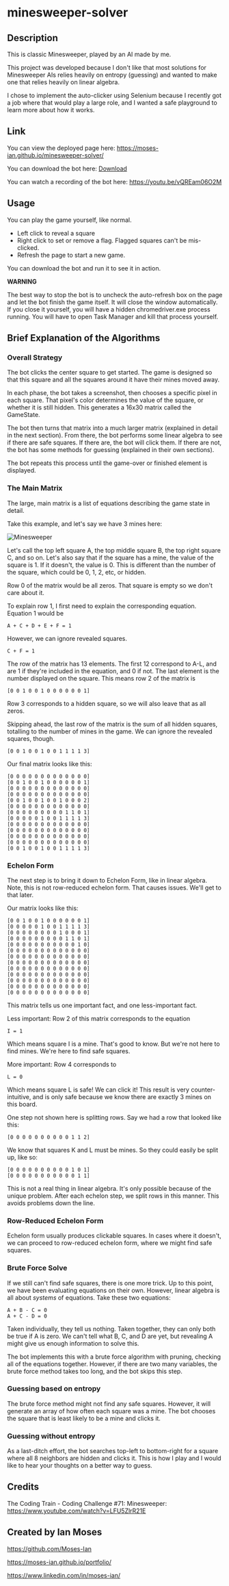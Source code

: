 # minesweeper-solver

## Description

This is classic Minesweeper, played by an AI made by me.

This project was developed because I don't like that most solutions for Minesweeper AIs relies heavily on entropy (guessing) and wanted to make one that relies heavily on linear algebra.

I chose to implement the auto-clicker using Selenium because I recently got a job where that would play a large role, and I wanted a safe playground to learn more about how it works.

## Link

You can view the deployed page here:
https://moses-ian.github.io/minesweeper-solver/

You can download the bot here:
[Download](https://ians-cool-s3-bucket.s3.us-west-1.amazonaws.com/Minesweeper-Solver-Download-Package.zip)

You can watch a recording of the bot here:
https://youtu.be/vQREam06O2M

## Usage

You can play the game yourself, like normal.
- Left click to reveal a square
- Right click to set or remove a flag. Flagged squares can't be mis-clicked.
- Refresh the page to start a new game.

You can download the bot and run it to see it in action.

**WARNING**

The best way to stop the bot is to uncheck the auto-refresh box on the page and let the bot finish the game itself. It will close the window automatically. If you close it yourself, you will have a hidden chromedriver.exe process running. You will have to open Task Manager and kill that process yourself.

## Brief Explanation of the Algorithms

### Overall Strategy

The bot clicks the center square to get started. The game is designed so that this square and all the squares around it have their mines moved away.

In each phase, the bot takes a screenshot, then chooses a specific pixel in each square. That pixel's color determines the value of the square, or whether it is still hidden. This generates a 16x30 matrix called the GameState.

The bot then turns that matrix into a much larger matrix (explained in detail in the next section). From there, the bot performs some linear algebra to see if there are safe squares. If there are, the bot will click them. If there are not, the bot has some methods for guessing (explained in their own sections).

The bot repeats this process until the game-over or finished element is displayed.

### The Main Matrix

The large, main matrix is a list of equations describing the game state in detail. 

Take this example, and let's say we have 3 mines here:

![Minesweeper](./images/image1.png)

Let's call the top left square A, the top middle square B, the top right square C, and so on. Let's also say that if the square has a mine, the value of the square is 1. If it doesn't, the value is 0. This is different than the number of the square, which could be 0, 1, 2, etc, or hidden.

Row 0 of the matrix would be all zeros. That square is empty so we don't care about it.

To explain row 1, I first need to explain the corresponding equation. Equation 1 would be

`A + C + D + E + F = 1`

However, we can ignore revealed squares.

`C + F = 1`

The row of the matrix has 13 elements. The first 12 correspond to A-L, and are 1 if they're included in the equation, and 0 if not. The last element is the number displayed on the square. This means row 2 of the matrix is

`[0 0 1 0 0 1 0 0 0 0 0 0 1]`

Row 3 corresponds to a hidden square, so we will also leave that as all zeros.

Skipping ahead, the last row of the matrix is the sum of all hidden squares, totalling to the number of mines in the game. We can ignore the revealed squares, though.

`[0 0 1 0 0 1 0 0 1 1 1 1 3]`

Our final matrix looks like this:

	[0 0 0 0 0 0 0 0 0 0 0 0 0]
	[0 0 1 0 0 1 0 0 0 0 0 0 1]
	[0 0 0 0 0 0 0 0 0 0 0 0 0]
	[0 0 0 0 0 0 0 0 0 0 0 0 0]
	[0 0 1 0 0 1 0 0 1 0 0 0 2]
	[0 0 0 0 0 0 0 0 0 0 0 0 0]
	[0 0 0 0 0 0 0 0 0 1 1 0 1]
	[0 0 0 0 0 1 0 0 1 1 1 1 3]
	[0 0 0 0 0 0 0 0 0 0 0 0 0]
	[0 0 0 0 0 0 0 0 0 0 0 0 0]
	[0 0 0 0 0 0 0 0 0 0 0 0 0]
	[0 0 0 0 0 0 0 0 0 0 0 0 0]
	[0 0 1 0 0 1 0 0 1 1 1 1 3]

### Echelon Form

The next step is to bring it down to Echelon Form, like in linear algebra. Note, this is not row-reduced echelon form. That causes issues. We'll get to that later.

Our matrix looks like this:

	[0 0 1 0 0 1 0 0 0 0 0 0 1]
	[0 0 0 0 0 1 0 0 1 1 1 1 3]
	[0 0 0 0 0 0 0 0 1 0 0 0 1]
	[0 0 0 0 0 0 0 0 0 1 1 0 1]
	[0 0 0 0 0 0 0 0 0 0 0 1 0]
	[0 0 0 0 0 0 0 0 0 0 0 0 0]
	[0 0 0 0 0 0 0 0 0 0 0 0 0]
	[0 0 0 0 0 0 0 0 0 0 0 0 0]
	[0 0 0 0 0 0 0 0 0 0 0 0 0]
	[0 0 0 0 0 0 0 0 0 0 0 0 0]
	[0 0 0 0 0 0 0 0 0 0 0 0 0]
	[0 0 0 0 0 0 0 0 0 0 0 0 0]
	[0 0 0 0 0 0 0 0 0 0 0 0 0]

This matrix tells us one important fact, and one less-important fact.

Less important: Row 2 of this matrix corresponds to the equation

`I = 1`

Which means square I is a mine. That's good to know. But we're not here to find mines. We're here to find safe squares.

More important: Row 4 corresponds to

`L = 0`

Which means square L is safe! We can click it! This result is very counter-intuitive, and is only safe because we know there are exactly 3 mines on this board.

One step not shown here is splitting rows. Say we had a row that looked like this:

`[0 0 0 0 0 0 0 0 0 0 1 1 2]`

We know that squares K and L must be mines. So they could easily be split up, like so:

	[0 0 0 0 0 0 0 0 0 0 1 0 1]
	[0 0 0 0 0 0 0 0 0 0 0 1 1]

This is not a real thing in linear algebra. It's only possible because of the unique problem. After each echelon step, we split rows in this manner. This avoids problems down the line.

### Row-Reduced Echelon Form

Echelon form usually produces clickable squares. In cases where it doesn't, we can proceed to row-reduced echelon form, where we might find safe squares.

### Brute Force Solve

If we still can't find safe squares, there is one more trick. Up to this point, we have been evaluating equations on their own. However, linear algebra is all about <em>systems</em> of equations. Take these two equations:

	A + B - C = 0
	A + C - D = 0

Taken individually, they tell us nothing. Taken together, they can only both be true if A is zero. We can't tell what B, C, and D are yet, but revealing A might give us enough information to solve this.

The bot implements this with a brute force algorithm with pruning, checking all of the equations together. However, if there are two many variables, the brute force method takes too long, and the bot skips this step.

### Guessing based on entropy

The brute force method might not find any safe squares. However, it will generate an array of how often each square was a mine. The bot chooses the square that is least likely to be a mine and clicks it.

### Guessing without entropy

As a last-ditch effort, the bot searches top-left to bottom-right for a square where all 8 neighbors are hidden and clicks it. This is how I play and I would like to hear your thoughts on a better way to guess.

## Credits

The Coding Train - Coding Challenge #71: Minesweeper:
https://www.youtube.com/watch?v=LFU5ZlrR21E

## Created by Ian Moses

https://github.com/Moses-Ian

https://moses-ian.github.io/portfolio/

https://www.linkedin.com/in/moses-ian/
